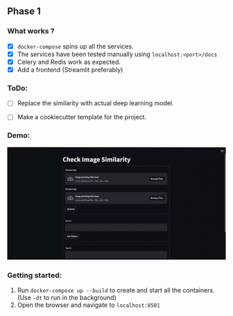 ## Phase 1

### What works ?
- [x] `docker-compose` spins up all the services.
- [x] The services have been tested manually using `localhost:<port>/docs`
- [x] Celery and Redis work as expected.
- [x] Add a frontend (Streamlit preferably)

### ToDo:
- [ ] Replace the similarity with actual deep learning model.
- [ ] Make a cookiecutter template for the project.


### Demo:
![myfile](./artifacts/streamlit-frontend-2022-06-08-16-06-21.gif)


### Getting started:
1. Run `docker-compose up --build` to create and start all the containers. (Use `-dt` to run in the background)
2. Open the browser and navigate to `localhost:8501`